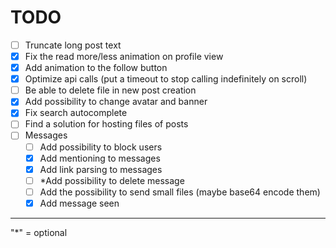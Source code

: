 
# TODO

 - [ ] Truncate long post text
 - [x] Fix the read more/less animation on profile view
 - [x] Add animation to the follow button
 - [x] Optimize api calls (put a timeout to stop calling indefinitely on scroll)
 - [ ] Be able to delete file in new post creation
 - [x] Add possibility to change avatar and banner
 - [x] Fix search autocomplete
 - [ ] Find a solution for hosting files of posts
 - [ ] Messages
     - [ ] Add possibility to block users
     - [x] Add mentioning to messages
     - [x] Add link parsing to messages
     - [ ] *Add possibility to delete message
     - [ ] Add the possibility to send small files (maybe base64 encode them)
     - [x] Add message seen 

---

"*" = optional